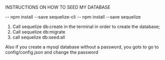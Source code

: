 INSTRUCTIONS ON HOW TO SEED MY DATABASE

-- npm install --save sequelize-cli
-- npm install --save sequelize

1. Call sequelize db:create in the terminal in order to create the database;
2. Call sequelize db:migrate
3. call sequelize db:seed:all

Also if you create a mysql database without a password, you gots to go to config/config.json and change the password
